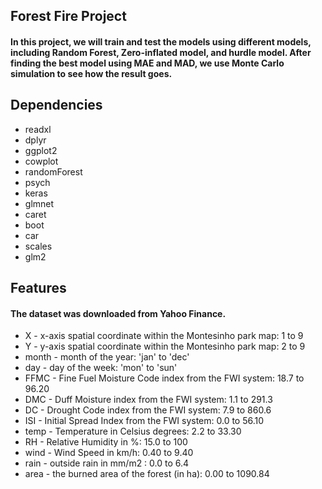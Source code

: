 ## Forest Fire Project
#### In this project, we will train and test the models using different models, including Random Forest, Zero-inflated model, and hurdle model. After finding the best model using MAE and MAD, we use Monte Carlo simulation to see how the result goes.  

## Dependencies 
- readxl
- dplyr
- ggplot2
- cowplot
- randomForest
- psych
- keras
- glmnet
- caret
- boot
- car
- scales
- glm2



## Features
####  The dataset was downloaded from Yahoo Finance.
- X - x-axis spatial coordinate within the Montesinho park map: 1 to 9
- Y - y-axis spatial coordinate within the Montesinho park map: 2 to 9
- month - month of the year: 'jan' to 'dec'
- day - day of the week: 'mon' to 'sun'
- FFMC - Fine Fuel Moisture Code index from the FWI system: 18.7 to 96.20
- DMC - Duff Moisture index from the FWI system: 1.1 to 291.3
- DC - Drought Code index from the FWI system: 7.9 to 860.6
- ISI - Initial Spread Index from the FWI system: 0.0 to 56.10
- temp - Temperature in Celsius degrees: 2.2 to 33.30
- RH - Relative Humidity in %: 15.0 to 100
- wind - Wind Speed in km/h: 0.40 to 9.40
- rain - outside rain in mm/m2 : 0.0 to 6.4
- area - the burned area of the forest (in ha): 0.00 to 1090.84




